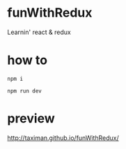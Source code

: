 # funWithRedux
Learnin' react &amp; redux

# how to

```
npm i
```

```
npm run dev
```

# preview

http://taximan.github.io/funWithRedux/

